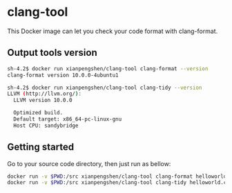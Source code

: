 # clang-tool

This Docker image can let you check your code format with clang-format. 

## Output tools version

```bash
sh-4.2$ docker run xianpengshen/clang-tool clang-format --version
clang-format version 10.0.0-4ubuntu1

sh-4.2$ docker run xianpengshen/clang-tool clang-tidy --version
LLVM (http://llvm.org/):
  LLVM version 10.0.0

  Optimized build.
  Default target: x86_64-pc-linux-gnu
  Host CPU: sandybridge
```

## Getting started

Go to your source code directory, then just run as bellow:

```bash
docker run -v $PWD:/src xianpengshen/clang-tool clang-format helloworld.c
docker run -v $PWD:/src xianpengshen/clang-tool clang-tidy helloworld.c
```

